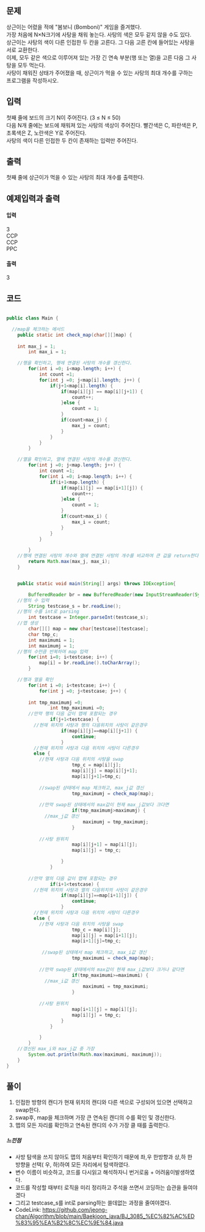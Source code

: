 ## 문제<br>
상근이는 어렸을 적에 "봄보니 (Bomboni)" 게임을 즐겨했다.<br>
가장 처음에 N×N크기에 사탕을 채워 놓는다. 사탕의 색은 모두 같지 않을 수도 있다.<br>
상근이는 사탕의 색이 다른 인접한 두 칸을 고른다. 그 다음 고른 칸에 들어있는 사탕을 서로 교환한다.<br>
이제, 모두 같은 색으로 이루어져 있는 가장 긴 연속 부분(행 또는 열)을 고른 다음 그 사탕을 모두 먹는다.<br>
사탕이 채워진 상태가 주어졌을 때, 상근이가 먹을 수 있는 사탕의 최대 개수를 구하는 프로그램을 작성하시오.<br>
## 입력<br>
첫째 줄에 보드의 크기 N이 주어진다. (3 ≤ N ≤ 50)<br>
다음 N개 줄에는 보드에 채워져 있는 사탕의 색상이 주어진다. 빨간색은 C, 파란색은 P, 초록색은 Z, 노란색은 Y로 주어진다.<br>
사탕의 색이 다른 인접한 두 칸이 존재하는 입력만 주어진다.<br>
## 출력<br>
첫째 줄에 상근이가 먹을 수 있는 사탕의 최대 개수를 출력한다.<br>
## 예제입력과 출력<br>
#### 입력<br>
3<br>
CCP<br>
CCP<br>
PPC<br>
#### 출력<br>
3<br>
## 코드
```java

public class Main {

  //map을 체크하는 메서드
	public static int check_map(char[][]map) {
		
    int max_j = 1;
		int max_i = 1;

    //행을 확인하고, 행에 연결된 사탕의 개수를 갱신한다.
		for(int i =0; i<map.length; i++) {
			int count =1;
			for(int j =0; j<map[i].length; j++) {
				if(j+1<map[i].length) {
					if(map[i][j] == map[i][j+1]) {
						count++;
					}else {
						count = 1;
					}
					if(count>max_j) {
						max_j = count;
					}
				}
			}
		}

    //열을 확인하고, 열에 연결된 사탕의 개수를 갱신한다.
		for(int j =0; j<map.length; j++) {
			int count =1;
			for(int i =0; i<map.length; i++) {
				if(i+1<map.length) {
					if(map[i][j] == map[i+1][j]) {
						count++;
					}else {
						count = 1;
					}
					if(count>max_i) {
						max_i = count;
					}
				}
			}

		}
    //행에 연결된 사탕의 개수와 열에 연결된 사탕의 개수를 비교하여 큰 값을 return한다.
		return Math.max(max_j, max_i);
	}


	public static void main(String[] args) throws IOException{

		BufferedReader br = new BufferedReader(new InputStreamReader(System.in));
    //행의 수 입력
		String testcase_s = br.readLine();
    //행의 수를 int로 parsing
		int testcase = Integer.parseInt(testcase_s);
    //맵 생성
		char[][] map = new char[testcase][testcase];
		char tmp_c;
		int maximumi = 1;
		int maximumj = 1;
    //행의 수만큼 반복하며 map 입력
		for(int i=0; i<testcase; i++) {
			map[i] = br.readLine().toCharArray();
		}

    //행과 열을 확인
		for(int i =0; i<testcase; i++) {
			for(int j =0; j<testcase; j++) {
				
        int tmp_maximumj =0;
				int tmp_maximumi =0;
        //만약 행의 다음 값이 맵에 포함되는 경우
				if(j+1<testcase) {
          //현재 위치의 사탕과 행의 다음위치의 사탕이 같은경우
					if(map[i][j]==map[i][j+1]) {
						continue;
					}
          //현재 위치의 사탕과 다음 위치의 사탕이 다른경우
          else {
            //현재 사탕과 다음 위치의 사탕을 swap
						tmp_c = map[i][j];
						map[i][j] = map[i][j+1];
						map[i][j+1]=tmp_c;
            
            //swap된 상태에서 map 체크하고, max_j값 갱신
						tmp_maximumj = check_map(map);
            
            //만약 swap된 상태에서의 max값이 현재 max_j값보다 크다면
						if(tmp_maximumj>maximumj) {
              //max_j값 갱신
							maximumj = tmp_maximumj;
						}
            
            //사탕 원위치
						map[i][j+1] = map[i][j];
						map[i][j] = tmp_c;

					}
				}
        
        //만약 열의 다음 값이 맵에 포함되는 경우
				if(i+1<testcase) {
          //현재 위치의 사탕과 열의 다음위치의 사탕이 같은경우
					if(map[i][j]==map[i+1][j]) {
						continue;
					}
          //현재 위치의 사탕과 다음 위치의 사탕이 다른경우
          else {
            //현재 사탕과 다음 위치의 사탕을 swap
						tmp_c = map[i][j];
						map[i][j] = map[i+1][j];
						map[i+1][j]=tmp_c;
            
             //swap된 상태에서 map 체크하고, max_i값 갱신
						tmp_maximumi = check_map(map);
            
            //만약 swap된 상태에서의 max값이 현재 max_i값보다 크거나 같다면
						if(tmp_maximumi>=maximumi) {
              //max_i값 갱신
							maximumi = tmp_maximumi;
						}
            
            //사탕 원위치
						map[i+1][j] = map[i][j];
						map[i][j] = tmp_c;
					}
				}

			}
		}
    //갱신된 max_i와 max_j값 중 가장 
		System.out.println(Math.max(maximumi, maximumj));
	}
}

  ```
  ## 풀이<br>
  1. 인접한 방향의 캔디가 현재 위치의 캔디와 다른 색으로 구성되어 있으면 선택하고 swap한다.
  2. swap후, map을 체크하며 가장 큰 연속된 캔디의 수를 확인 및 갱신한다.
  3. 맵의 모든 자리를 확인하고 연속된 캔디의 수가 가장 클 때를 출력한다.
  
  ##### 느낀점<br>
  - 사방 탐색을 쓰지 않아도 맵의 처음부터 확인하기 때문에 좌,우 한방향과 상,하 한 방향을 선택( 우, 하)하여 모든 자리에서 탐색하였다.
  - 변수 이름이 비슷하고, 코드를 다시읽고 해석하자니 번거로움 + 어려움이발생하였다.
  - 코드를 작성할 때부터 로직을 미리 정리하고 주석을 쓰면서 코딩하는 습관을 들여야 겠다
  - 그리고 testcase_s를 int로 parsing하는 쓸데없는 과정을 줄여야겠다.
  - CodeLink: <https://github.com/jeong-chan/Algorithm/blob/main/Baekjoon_java/BJ_3085_%EC%82%AC%ED%83%95%EA%B2%8C%EC%9E%84.java>
